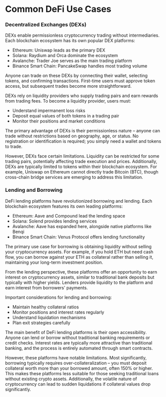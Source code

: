 # Common DeFi Use Cases

### Decentralized Exchanges (DEXs)

DEXs enable permissionless cryptocurrency trading without intermediaries. Each blockchain ecosystem has its own popular DEX platforms:

- Ethereum: Uniswap leads as the primary DEX
- Solana: Raydium and Orca dominate the ecosystem
- Avalanche: Trader Joe serves as the main trading platform
- Binance Smart Chain: PancakeSwap handles most trading volume

Anyone can trade on these DEXs by connecting their wallet, selecting tokens, and confirming transactions. First-time users must approve token access, but subsequent trades become more straightforward.

DEXs rely on liquidity providers who supply trading pairs and earn rewards from trading fees. To become a liquidity provider, users must:

- Understand impermanent loss risks
- Deposit equal values of both tokens in a trading pair
- Monitor their positions and market conditions

The primary advantage of DEXs is their permissionless nature – anyone can trade without restrictions based on geography, age, or status. No registration or identification is required; you simply need a wallet and tokens to trade.

However, DEXs face certain limitations. Liquidity can be restricted for some trading pairs, potentially affecting trade execution and prices. Additionally, DEXs are typically limited to tokens within their blockchain ecosystem. For example, Uniswap on Ethereum cannot directly trade Bitcoin (BTC), though cross-chain bridge services are emerging to address this limitation.

### Lending and Borrowing

DeFi lending platforms have revolutionized borrowing and lending. Each blockchain ecosystem features its own leading platforms:

- Ethereum: Aave and Compound lead the lending space
- Solana: Solend provides lending services
- Avalanche: Aave has expanded here, alongside native platforms like Benqi
- Binance Smart Chain: Venus Protocol offers lending functionality

The primary use case for borrowing is obtaining liquidity without selling your cryptocurrency assets. For example, if you hold ETH but need cash flow, you can borrow against your ETH as collateral rather than selling it, maintaining your long-term investment position.

From the lending perspective, these platforms offer an opportunity to earn interest on cryptocurrency assets, similar to traditional bank deposits but typically with higher yields. Lenders provide liquidity to the platform and earn interest from borrowers' payments.

Important considerations for lending and borrowing:

- Maintain healthy collateral ratios
- Monitor positions and interest rates regularly
- Understand liquidation mechanisms
- Plan exit strategies carefully

The main benefit of DeFi lending platforms is their open accessibility. Anyone can lend or borrow without traditional banking requirements or credit checks. Interest rates are typically more attractive than traditional banking, and the process is entirely automated through smart contracts.

However, these platforms have notable limitations. Most significantly, borrowing typically requires over-collateralization – you must deposit collateral worth more than your borrowed amount, often 150% or higher. This makes these platforms less suitable for those seeking traditional loans without existing crypto assets. Additionally, the volatile nature of cryptocurrency can lead to sudden liquidations if collateral values drop significantly.